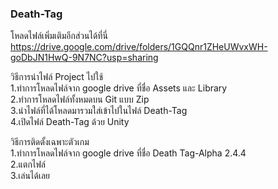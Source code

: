 ### Death-Tag


โหลดไฟล์เพิ่มเติมอีกส่วนได้ที่นี่ https://drive.google.com/drive/folders/1GQQnr1ZHeUWvxWH-goDbJN1HwQ-9N7NC?usp=sharing <br />

วิธีการนำไฟล์ Project ไปใช้<br />
1.ทำการโหลดไฟล์จาก google drive ที่ชื่อ Assets และ Library<br />
2.ทำการโหลดไฟล์ทั้งหมดบน Git แบบ Zip<br />
3.นำไฟล์ที่ได้โหลดมารวมใส่เข้าไปในไฟล์ Death-Tag<br />
4.เปิดไฟล์ Death-Tag ด้วย Unity <br />

วิธีการติดตั้งเฉพาะตัวเกม<br />
1.ทำการโหลดไฟล์จาก google drive ที่ชื่อ Death Tag-Alpha 2.4.4<br />
2.แตกไฟล์ <br />
3.เล่นได้เลย<br />
